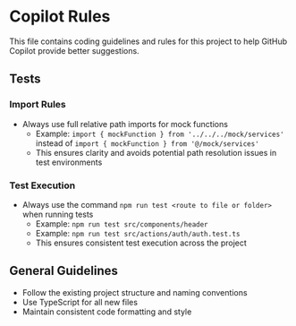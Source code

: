 # Copilot Rules

This file contains coding guidelines and rules for this project to help GitHub Copilot provide better suggestions.

## Tests

### Import Rules

- Always use full relative path imports for mock functions
  - Example: `import { mockFunction } from '../../../mock/services'` instead of `import { mockFunction } from '@/mock/services'`
  - This ensures clarity and avoids potential path resolution issues in test environments

### Test Execution

- Always use the command `npm run test <route to file or folder>` when running tests
  - Example: `npm run test src/components/header`
  - Example: `npm run test src/actions/auth/auth.test.ts`
  - This ensures consistent test execution across the project

## General Guidelines

- Follow the existing project structure and naming conventions
- Use TypeScript for all new files
- Maintain consistent code formatting and style
